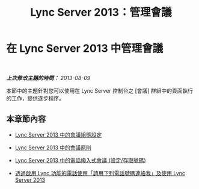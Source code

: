 ﻿---
title: Lync Server 2013：管理會議
TOCTitle: 管理會議
ms:assetid: 8d292e37-bf86-4762-8c28-ff6402505215
ms:mtpsurl: https://technet.microsoft.com/zh-tw/library/Gg182548(v=OCS.15)
ms:contentKeyID: 49291607
ms.date: 08/10/2015
mtps_version: v=OCS.15
ms.translationtype: HT
---

# 在 Lync Server 2013 中管理會議

 

_**上次修改主題的時間：** 2013-08-09_

本節中的主題針對您可以使用在 Lync Server 控制台之 \[會議\] 群組中的頁面執行的工作，提供逐步程序。

## 本章節內容

  - [Lync Server 2013 中的會議組態設定](lync-server-2013-meeting-configuration-settings.md)

  - [Lync Server 2013 中的會議原則](lync-server-2013-conferencing-policies.md)

  - [Lync Server 2013 中的電話撥入式會議 (設定/存取號碼)](lync-server-2013-dial-in-conferencing-configuration-access-numbers.md)

  - [透過啟用 Lync 功能的電話使用「請用下列電話號碼連絡我」及使用 Lync Server 2013](lync-server-2013-using-call-me-at-with-a-lync-enabled-phone.md)

